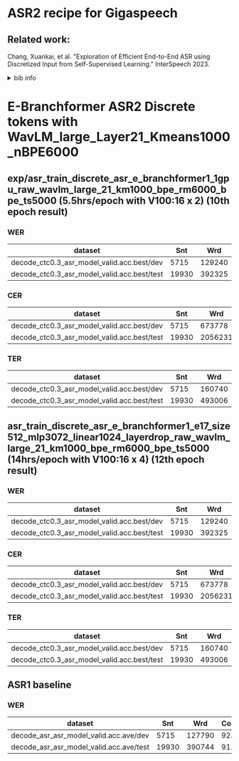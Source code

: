 # ASR2 recipe for Gigaspeech
## Related work:
   Chang, Xuankai, et al. "Exploration of Efficient End-to-End ASR using Discretized Input from Self-Supervised Learning." InterSpeech 2023.
   <details>
   <summary>bib info</summary>

   ```
   @article{chang2023exploration,
        title={Exploration of Efficient End-to-End ASR using Discretized Input from Self-Supervised Learning},
        author={Chang, Xuankai and Yan, Brian and Fujita, Yuya and Maekaku, Takashi and Watanabe, Shinji},
        journal={arXiv preprint arXiv:2305.18108},
        year={2023}
   }
   ```
   </details>

# E-Branchformer ASR2 Discrete tokens with WavLM_large_Layer21_Kmeans1000_nBPE6000 


## exp/asr_train_discrete_asr_e_branchformer1_1gpu_raw_wavlm_large_21_km1000_bpe_rm6000_bpe_ts5000 (5.5hrs/epoch with V100:16 x 2) (10th epoch result)
### WER

|dataset|Snt|Wrd|Corr|Sub|Del|Ins|Err|S.Err|
|---|---|---|---|---|---|---|---|---|
|decode_ctc0.3_asr_model_valid.acc.best/dev|5715|129240|88.3|6.7|5.0|2.2|13.8|82.0|
|decode_ctc0.3_asr_model_valid.acc.best/test|19930|392325|88.9|7.2|4.8|1.8|13.8|76.0|

### CER

|dataset|Snt|Wrd|Corr|Sub|Del|Ins|Err|S.Err|
|---|---|---|---|---|---|---|---|---|
|decode_ctc0.3_asr_model_valid.acc.best/dev|5715|673778|94.7|1.3|3.9|1.7|7.0|82.0|
|decode_ctc0.3_asr_model_valid.acc.best/test|19930|2056231|94.4|1.6|4.0|1.4|7.0|76.0|

### TER

|dataset|Snt|Wrd|Corr|Sub|Del|Ins|Err|S.Err|
|---|---|---|---|---|---|---|---|---|
|decode_ctc0.3_asr_model_valid.acc.best/dev|5715|160740|87.3|5.6|7.2|1.8|14.5|82.0|
|decode_ctc0.3_asr_model_valid.acc.best/test|19930|493006|86.8|6.1|7.1|1.5|14.8|76.0|

## asr_train_discrete_asr_e_branchformer1_e17_size512_mlp3072_linear1024_layerdrop_raw_wavlm_large_21_km1000_bpe_rm6000_bpe_ts5000 (14hrs/epoch with V100:16 x 4) (12th epoch result)
### WER

|dataset|Snt|Wrd|Corr|Sub|Del|Ins|Err|S.Err|
|---|---|---|---|---|---|---|---|---|
|decode_ctc0.3_asr_model_valid.acc.best/dev|5715|129240|88.0|7.0|5.0|2.4|14.4|82.4|
|decode_ctc0.3_asr_model_valid.acc.best/test|19930|392325|87.4||5.0|1.9|14.5|77.2|

### CER

|dataset|Snt|Wrd|Corr|Sub|Del|Ins|Err|S.Err|
|---|---|---|---|---|---|---|---|---|
|decode_ctc0.3_asr_model_valid.acc.best/dev|5715|673778|94.6|1.4|4.1|1.9|7.3|82.4|
|decode_ctc0.3_asr_model_valid.acc.best/test|19930|2056231|94.1|1.6|4.3|1.5|7.5|77.2|

### TER

|dataset|Snt|Wrd|Corr|Sub|Del|Ins|Err|S.Err|
|---|---|---|---|---|---|---|---|---|
|decode_ctc0.3_asr_model_valid.acc.best/dev|5715|160740|86.8|5.7|7.5|1.9|15.1|82.4|
|decode_ctc0.3_asr_model_valid.acc.best/test|19930|493006|85.9|6.3|7.8|1.6|15.7|77.2|

## ASR1 baseline
### WER

|dataset|Snt|Wrd|Corr|Sub|Del|Ins|Err|S.Err|
|---|---|---|---|---|---|---|---|---|
|decode_asr_asr_model_valid.acc.ave/dev|5715|127790|92.2|5.7|2.0|2.8|10.6|69.9|
|decode_asr_asr_model_valid.acc.ave/test|19930|390744|91.5|6.4|2.1|2.0|10.5|63.3|